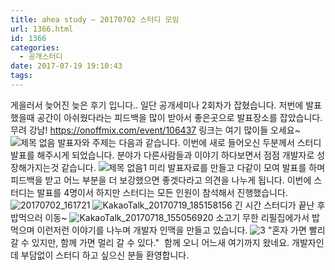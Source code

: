 ```yaml
---
title: ahea study – 20170702 스터디 모임
url: 1366.html
id: 1366
categories:
  - 공개스터디
date: 2017-07-19 19:10:43
tags:
---
```


게을러서 늦어진 늦은 후기 입니다.. 일단 공개세미나 2회차가 잡혔습니다. 저번에 발표했을때 공간이 아쉬웠다라는 피드백을 많이 받아서 좋은곳으로 발표장소를 잡았습니다. 무려 강남! https://onoffmix.com/event/106437 링크는 여기 많이들 오세요~ ![제목 없음](https://ahea.files.wordpress.com/2017/07/eca09cebaaa9-ec9786ec9d8c.png) 발표자와 주제는 다음과 같습니다. 이번에 새로 들어오신 두분께서 스터디 발표를 해주시게 되었습니다. 분야가 다른사람들과 이야기 하다보면서 점점 개발자로 성장해가지는것 같습니다. ![제목 없음1](https://ahea.files.wordpress.com/2017/07/eca09cebaaa9-ec9786ec9d8c1.png) 미리 발표자료를 만들고 다같이 모여 발표를 하며 피드백을 받고 어느 부분을 더 보강했으면 좋겟다라고 의견을 나누게 됩니다. 이번에 스터디는 발표를 4명이서 하지만 스터디는 모든 인원이 참석해서 진행했습니다. ![20170702_161721](https://ahea.files.wordpress.com/2017/07/20170702_161721.jpg) ![KakaoTalk_20170719_185158156](https://ahea.files.wordpress.com/2017/07/kakaotalk_20170719_185158156.jpg) 긴 시간 스터디가 끝난 후 밥먹으러 이동~ ![KakaoTalk_20170718_155056920](https://ahea.files.wordpress.com/2017/07/kakaotalk_20170718_155056920.jpg) 소고기 무한 리필집에가서 밥먹으며 이런저런 이야기를 나누며 개발자 인맥을 만들고 있습니다. ![3](https://ahea.files.wordpress.com/2017/07/3.jpg) "혼자 가면 빨리 갈 수 있지만, 함께 가면 멀리 갈 수 있다."  함께 오니 어느새 여기까지 왔네요. 개발자인데 부담없이 스터디 하고 싶으신 분들 환영합니다.